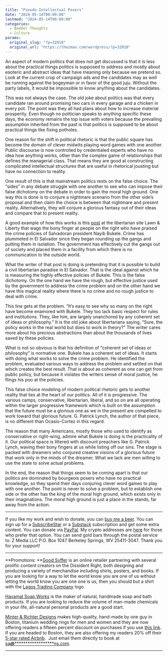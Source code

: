 ```yaml
---
title: "Pseudo-Intellectual Posers"
date: "2024-05-14T00:00:00"
lastmod: "2024-05-14T00:00:00"
categories:
  - Badder Thoughts
  - Culture
params:
  original_slug: "?p=32010"
  original_url: "https://thezman.com/wordpress/?p=32010"
---
```


An aspect of modern politics that does not get discussed is that it is
less about the practical things politics is supposed to address and
mostly about esoteric and abstract ideas that have meaning only because
we pretend so. Look at the current crop of campaign ads and the
candidates may as well be running against the bogeyman or in favor of
the good juju. Without the party labels, it would be impossible to know
anything about the candidates.

This was not always the case. The old joke about politics was that every
candidate ran around promising two cars in every garage and a chicken in
every pot. The point was they all had plans about how to increase
material prosperity. Even though no politician speaks to anything
specific these days, the economy remains the top issue with voters
because the prevailing assumption inherited from the past is that
politics is supposed to be about practical things like fixing potholes.

One reason for the shift in political rhetoric is that the public square
has become the domain of clever midwits playing word games with one
another. Public discourse is now controlled by credentialed experts who
have no idea how anything works, other than the complex game of
relationships that defines the managerial class. That means they are
good at constructing complicated intellectual structures that are useful
in rhetorical jousting but have no connection to reality.

One result of this is that mainstream politics rests on the false
choice. The “sides” in any debate struggle with one another to see who
can impose their false dichotomy on the debate in order to gain the
moral high ground. One way this is done is to conjure a nightmare
scenario from the other side’s proposal and then claim the choice is
between that nightmare and present reality. Alternatively, they will
conjure a glorious fantasy out of their ideas and compare that to
present reality.

A good example of how this works is this
<a href="https://lawliberty.org/unanchored-in-el-salvador/"
rel="noopener" target="_blank">post</a> at the libertarian site Lawn &
Liberty that wags the bony finger at people on the right who have
praised the crime policies of Salvadoran president Nayib Bukele. Crime
has plummeted in El Salvador since they began rounding up the gangs and
putting them in isolation. The government has effectively cut the gangs
out of society and placed them in a facility from which there is no
communication to the outside world.

What the writer of that post is doing is pretending that it is possible
to build a civil libertarian paradise in El Salvador. That is the ideal
against which he is measuring the highly effective policies of Bukele.
This is the false dichotomy. On the one hand we have the rough, but
effective justice used by the government to address the crime problem
and on the other hand we have this magical reality where there is no
crime and no rough justice to deal with crime.

This line gets at the problem. “It’s easy to see why so many on the
right have become enamored with Bukele. They too lack basic respect for
rules and institutions. They, like him, are largely unanchored by any
coherent set of ideas or philosophy.” It is the old joke about
libertarians saying, “Sure, the policy works in the real world but does
to work in theory?” The writer cares more about his precious
abstractions than about the thousands of lives saved by these policies.

What is not so obvious is that his definition of “coherent set of ideas
or philosophy” is normative one. Bukele has a coherent set of ideas. It
starts with doing what works to solve the crime problem. He identified
the problem, evaluated various ways to address the problem and settled
on that which creates the best result. That is about as coherent as one
can get from public policy, but because it violates the writers sense of
moral justice, he flings his poo at the policies.

This false choice modeling of modern political rhetoric gets to another
reality that lies at the heart of our politics. All of it is
progressive. The various camps, conservative, libertarian, liberal, and
so on are all operating within the larger progressive framework which is
built on the assumption that the future must be a glorious one as we in
the present are compelled to work toward that glorious future. G.
Patrick Lynch, the author of that piece, is no different than
Ocasio-Cortez in this regard.

The reason that many Americans, mostly those who used to identify as
conservative or right-wing, admire what Bukele is doing is the
practicality of it. Our political space is littered with discount
preachers like G. Patrick Lynch, waving their bony fingers at us while
listing off our sins. The stage is packed with dreamers who conjured
creative visions of a glorious future that work only in the minds of the
dreamer. What we lack are men willing to use the state to solve actual
problems.

In the end, the reason that things seem to be coming apart is that our
politics are dominated by bourgeois posers who have no practical
knowledge, so they spend their days conjuring clever word games to play
with one another. The point is never to solve a problem, but to
establish one side or the other has the king of the moral high ground,
which exists only in their imaginations. The moral high ground is just a
place in the stands, far away from the action.

------------------------------------------------------------------------

If you like my work and wish to donate, you can
<a href="https://www.buymeacoffee.com/mujolulu" rel="noopener"
target="_blank">buy me a beer</a>. You can sign up for a
<a href="https://www.subscribestar.com/the-z-blog" rel="noopener"
target="_blank">SubscribeStar</a> or a
<a href="https://thedissident.substack.com/" rel="noopener"
target="_blank">Substack</a> subscription and get some extra content.
You can donate via <a
href="https://www.paypal.com/donate/?cmd=_s-xclick&amp;hosted_button_id=UDAS2Q8JYA6CN&amp;source=url"
rel="noopener" target="_blank">PayPal</a>. My crypto addresses are
<a href="https://thezman.com/wordpress/?page_id=22713" rel="noopener"
target="_blank">here</a> for those who prefer that option. You can send
gold bars through the postal service to: Z Media LLC P.O. Box 1047
Berkeley Springs, WV 25411-3047. Thank you for your support!

------------------------------------------------------------------------

**Promotions: **<a href="https://goodsvffer.com/" rel="noopener" target="_blank">Good
Svffer</a> is an online retailer partnering with several prolific
content creators on the Dissident Right, both designing and producing a
variety of merchandise including shirts, posters, and books. If you are
looking for a way to let the world know you are one of us without
letting the world know you are one one is us, then you should but a
shirt with the
<a href="https://goodsvffer.com/products/lagos-trading-company"
rel="noopener" target="_blank">Lagos Trading Company</a> logo.

<a href="https://havamalsoapworks.com/" rel="noopener"
target="_blank">Havamal Soap Works</a> is the maker of natural, handmade
soap and bath products. If you are looking to reduce the volume of
man-made chemicals in your life, all-natural personal products are a
good start.

<a href="https://www.minterandrichterdesigns.com/"
rel="noreferrer nofollow noopener" target="_blank">Minter &amp; Richter
Designs</a> makes high-quality, hand-made by one guy in Boston, titanium
wedding rings for men and women and they are now offering readers a
fifteen percent discount on purchases if you use
<a href="https://www.minterandrichterdesigns.com/discount/ZMAN"
rel="noreferrer nofollow noopener" target="_blank">this link</a>.
<span class="highlight"><span class="colour"><span class="font"><span class="size">If
you are headed to Boston, they are also offering my readers 20% off
their <a
href="https://www.airbnb.com/users/7988017/listings?user_id=7988017&amp;s=3"
rel="noopener noreferrer" target="_blank">5-star rated Airbnb</a>.  Just
email them directly to book at
<a href="mailto:sa***@*********************ns.com"
data-original-string="NBZN5irm8K4wbHUnhqb9Xw==cb71pU8nB9nCIIj5M2fMos+/pP0AHfVJhzzgAkDTJC/ZLZEbMEswWxHzB9o6HtUdwdw"><span
class="apbct-email-encoder"
data-original-string="anOnxfrk0RBQxxHA/FC6sQ==cb7VZaGY+5Axb9YkXdOiuEryDf/45JPOUwvAD4q/iTecnAplTafbsWiCQLXVJVPBFU0"
title="This contact has been encoded by Anti-Spam by CleanTalk. Click to decode. To finish the decoding make sure that JavaScript is enabled in your browser.">sa<span
class="apbct-blur">***</span>@<span
class="apbct-blur">*********************</span>ns.com</span></a>.</span></span></span></span>

------------------------------------------------------------------------
